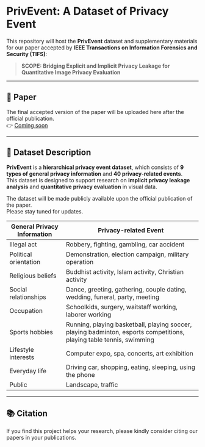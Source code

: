 # PrivEvent: A Dataset of Privacy Event

This repository will host the **PrivEvent** dataset and supplementary materials for our paper accepted by **IEEE Transactions on Information Forensics and Security (TIFS)**:

> **SCOPE: Bridging Explicit and Implicit Privacy Leakage for Quantitative Image Privacy Evaluation**

---

## 📄 Paper

The final accepted version of the paper will be uploaded here after the official publication.  
👉 [Coming soon](#)

---

## 📁 Dataset Description

**PrivEvent** is a **hierarchical privacy event dataset**, which consists of **9 types of general privacy information** and **40 privacy-related events**.  
This dataset is designed to support research on **implicit privacy leakage analysis** and **quantitative privacy evaluation** in visual data.

The dataset will be made publicly available upon the official publication of the paper.  
Please stay tuned for updates.

| General Privacy Information | Privacy-related Event |
|-----------------------------|---------------------|
| Illegal act                 | Robbery, fighting, gambling, car accident |
| Political orientation       | Demonstration, election campaign, military operation |
| Religious beliefs           | Buddhist activity, Islam activity, Christian activity |
| Social relationships        | Dance, greeting, gathering, couple dating, wedding, funeral, party, meeting |
| Occupation                  | Schoolkids, surgery, waitstaff working, laborer working |
| Sports hobbies              | Running, playing basketball, playing soccer, playing badminton, esports competitions, playing table tennis, swimming |
| Lifestyle interests         | Computer expo, spa, concerts, art exhibition |
| Everyday life               | Driving car, shopping, eating, sleeping, using the phone |
| Public                      | Landscape, traffic |


---

## 📚 Citation

If you find this project helps your research, please kindly consider citing our papers in your publications.

```bibtex

```
